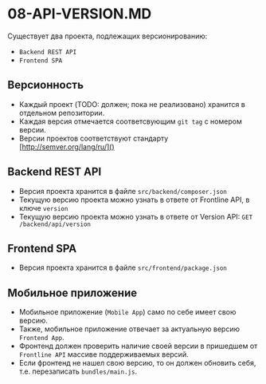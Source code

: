 08-API-VERSION.MD
=================

Существует два проекта, подлежащих версионированию:

- `Backend REST API`
- `Frontend SPA`

Версионность
------------

- Каждый проект (TODO: должен; пока не реализовано) хранится в отдельном репозитории. 
- Каждая версия отмечается соответсвующим `git tag` с номером версии.
- Версии проектов соответствуют стандарту [http://semver.org/lang/ru/]()

Backend REST API
----------------

- Версия проекта хранится в файле `src/backend/composer.json`
- Текущую версию проекта можно узнать в ответе от Frontline API, в ключе `version`
- Текущую версию проекта можно узнать в ответе от Version API: `GET /backend/api/version`

Frontend SPA
------------

- Версия проекта хранится в файле `src/frontend/package.json`

Мобильное приложение
--------------------

- Мобильное приложение (`Mobile App`) само по себе имеет свою версию. 
- Также, мобильное приложение отвечает за актуальную версию `Frontend App`.
- Фронтенд должен проверить наличие своей версии в пришедшем от `Frontline API` массиве поддерживаемых версий.
- Если фронтенд не нашел свою версию, то он должен обновить себя, т.е. перезаписать `bundles/main.js`.